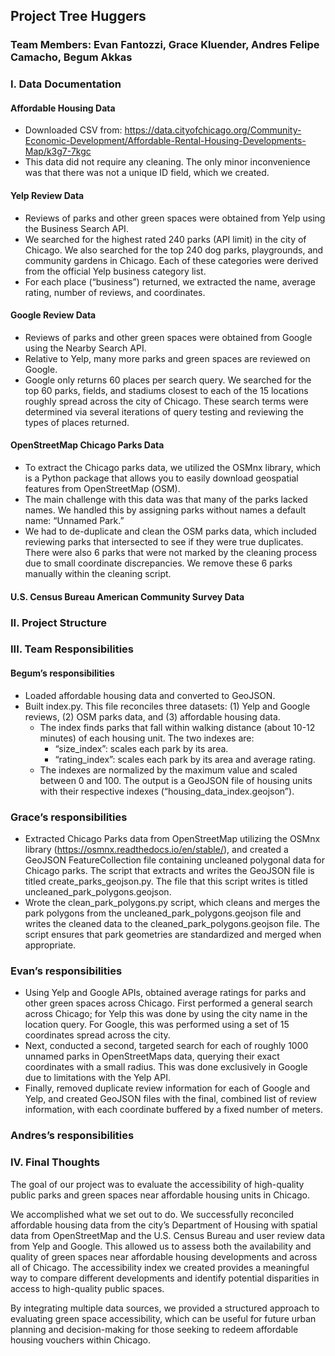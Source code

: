 ## Project Tree Huggers
### Team Members: Evan Fantozzi, Grace Kluender, Andres Felipe Camacho, Begum Akkas

### I. Data Documentation

#### Affordable Housing Data
- Downloaded CSV from: https://data.cityofchicago.org/Community-Economic-Development/Affordable-Rental-Housing-Developments-Map/k3g7-7kgc
- This data did not require any cleaning. The only minor inconvenience was that there was not a unique ID field, which we created. 

#### Yelp Review Data
- Reviews of parks and other green spaces were obtained from Yelp using the Business Search API. 
- We searched for the highest rated 240 parks (API limit) in the city of Chicago. We also searched for the top 240 dog parks, playgrounds, and community gardens in Chicago. Each of these categories were derived from the official Yelp business category list.
- For each place (“business”) returned, we extracted the name, average rating, number of reviews, and coordinates.  

#### Google Review Data
- Reviews of parks and other green spaces were obtained from Google using the Nearby Search API.
- Relative to Yelp, many more parks and green spaces are reviewed on Google. 
- Google only returns 60 places per search query. We searched for the top 60 parks, fields, and stadiums closest to each of the 15 locations roughly spread across the city of Chicago. These search terms were determined via several iterations of query testing and reviewing the types of places returned.

#### OpenStreetMap Chicago Parks Data
- To extract the Chicago parks data, we utilized the OSMnx library, which is a Python package that allows you to easily download geospatial features from OpenStreetMap (OSM).
- The main challenge with this data was that many of the parks lacked names. We handled this by assigning parks without names a default name: “Unnamed Park.”
- We had to de-duplicate and clean the OSM parks data, which included reviewing parks that intersected to see if they were true duplicates. There were also 6 parks that were not marked by the cleaning process due to small coordinate discrepancies. We remove these 6 parks manually within the cleaning script.

#### U.S. Census Bureau American Community Survey Data


### II. Project Structure


### III. Team Responsibilities

#### Begum’s responsibilities
- Loaded affordable housing data and converted to GeoJSON.
- Built index.py. This file reconciles three datasets: (1) Yelp and Google reviews, (2) OSM parks data, and (3) affordable housing data. 
    - The index finds parks that fall within walking distance (about 10-12 minutes) of each housing unit. The two indexes are:
        - “size_index”: scales each park by its area.
        - “rating_index”: scales each park by its area and average rating.
    - The indexes are normalized by the maximum value and scaled between 0 and 100. The output is a GeoJSON file of housing units with their respective indexes (“housing_data_index.geojson”).

### Grace’s responsibilities
- Extracted Chicago Parks data from OpenStreetMap utilizing the OSMnx library (https://osmnx.readthedocs.io/en/stable/), and created a GeoJSON FeatureCollection file containing uncleaned polygonal data for Chicago parks. The script that extracts and writes the GeoJSON file is titled create_parks_geojson.py. The file that this script writes is titled uncleaned_park_polygons.geojson.
- Wrote the clean_park_polygons.py script, which cleans and merges the park polygons from the uncleaned_park_polygons.geojson file and writes the cleaned data to the cleaned_park_polygons.geojson file. The script ensures that park geometries are standardized and merged when appropriate.

### Evan’s responsibilities
- Using Yelp and Google APIs, obtained average ratings for parks and other green spaces across Chicago. First performed a general search across Chicago; for Yelp this was done by using the city name in the location query. For Google, this was performed using a set of 15 coordinates spread across the city. 
- Next, conducted a second, targeted search for each of roughly 1000 unnamed parks in OpenStreetMaps data, querying their exact coordinates with a small radius. This was done exclusively in Google due to limitations with the Yelp API. 
- Finally, removed duplicate review information for each of Google and Yelp, and created GeoJSON files with the final, combined list of review information, with each coordinate buffered by a fixed number of meters.



### Andres’s responsibilities



### IV. Final Thoughts

The goal of our project was to evaluate the accessibility of high-quality public parks and green spaces near affordable housing units in Chicago. 

We accomplished what we set out to do. We successfully reconciled affordable housing data from the city’s Department of Housing with spatial data from OpenStreetMap and the U.S. Census Bureau and user review data from Yelp and Google. This allowed us to assess both the availability and quality of green spaces near affordable housing developments and across all of Chicago. The accessibility index we created provides a meaningful way to compare different developments and identify potential disparities in access to high-quality public spaces.

By integrating multiple data sources, we provided a structured approach to evaluating green space accessibility, which can be useful for future urban planning and decision-making for those seeking to redeem affordable housing vouchers within Chicago.



